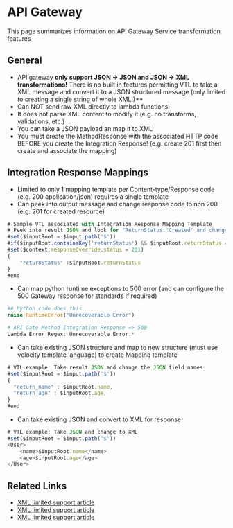 # API Gateway
This page summarizes information on API Gateway Service transformation features

## General
* API gateway **only support JSON -> JSON and JSON -> XML transformations!** There is no built in features permitting VTL to take a XML message and convert it to a JSON structured message (only limited to creating a single string of whole XML!)**
* Can NOT send raw XML directly to lambda functions!
* It does not parse XML content to modify it (e.g. no transforms, validations, etc.)
* You can take a JSON payload an map it to XML
* You must create the MethodResponse with the associated HTTP code BEFORE you create the Integration Response! (e.g. create 201 first then create and associate the mapping)

## Integration Response Mappings
* Limited to only 1 mapping template per Content-type/Response code (e.g. 200 application/json) requires a single template
* Can peek into output message and change response code to non 200 (e.g. 201 for created resource)

```javascript
# Sample VTL associated with Integration Response Mapping Template
# Peek into result JSON and look for "ReturnStatus:'Created' and change to 201"
#set($inputRoot = $input.path('$'))
#if($inputRoot.containsKey('returnStatus') && $inputRoot.returnStatus == 'Created')
#set($context.responseOverride.status = 201)
{
    "returnStatus" :$inputRoot.returnStatus
}
#end
```

* Can map python runtime exceptions to 500 error (and can configure the 500 Gateway response for standards if required)

```python
## Python code does this
raise RuntimeError("Unrecoverable Error")

# API Gate Method Integration Response => 500
Lambda Error Regex: Unrecoverable Error.*
```

* Can take existing JSON structure and map to new structure (must use velocity template language) to create Mapping template

```javascript
# VTL example: Take result JSON and change the JSON field names
#set($inputRoot = $input.path('$'))
{
  "return_name" : $inputRoot.name,
  "return_age" : $inputRoot.age,
}
#end

```

* Can take existing JSON and convert to XML for response
```javascript
# VTL example: Take JSON and change to XML
#set($inputRoot = $input.path('$'))
<User>
    <name>$inputRoot.name</name>
    <age>$inputRoot.age</age>
</User>
```

## Related Links
* [XML limited support article](https://medium.com/@arvindpalsingh/our-tryst-with-aws-api-gateway-and-xml-transformation-f51121e6b5c4)
* [XML limited support article](https://github.com/mwittenbols/How-to-use-Lambda-and-API-Gateway-to-consume-XML-instead-of-JSON)
* [XML limited support article](https://www.journaldev.com/10113/aws-api-gateway-and-aws-lambda-example)
